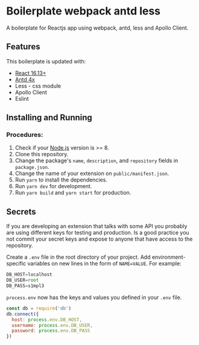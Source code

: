 # Boilerplate webpack antd less
A boilerplate for Reactjs app using webpack, antd, less and Apollo Client.

## Features
This boilerplate is updated with:

- [React 16.13+](https://reactjs.org)
- [Antd 4x](https://ant.design/)
- Less - css module
- Apollo Client
- Eslint

## Installing and Running

### Procedures:

1. Check if your [Node.js](https://nodejs.org/) version is >= 8.
2. Clone this repository.
3. Change the package's `name`, `description`, and `repository` fields in `package.json`.
4. Change the name of your extension on `public/manifest.json`.
5. Run `yarn` to install the dependencies.
6. Run `yarn dev` for development.
6. Run `yarn build` and `yarn start` for production.

## Secrets

If you are developing an extension that talks with some API you probably are using different keys for testing and production. Is a good practice you not commit your secret keys and expose to anyone that have access to the repository.

Create a `.env` file in the root directory of your project. Add environment-specific variables on new lines in the form of `NAME=VALUE`. For example:

```js
DB_HOST=localhost
DB_USER=root
DB_PASS=s1mpl3
```

`process.env` now has the keys and values you defined in your `.env` file.

```js
const db = require('db')
db.connect({
  host: process.env.DB_HOST,
  username: process.env.DB_USER,
  password: process.env.DB_PASS
})
```

